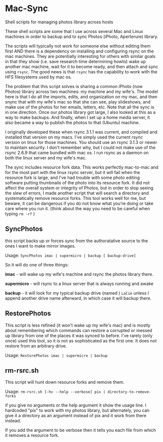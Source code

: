 # Mac-Sync
Shell scripts for managing photos library across hosts

These shell scripts are some that I use across several Mac and Linux machines in order to backup and to sync Photos (iPhoto, Aperterure) library.

The scripts will typically not work for someone else without editing them first AND there is a dependency on installing and configuring rsync on the mac machines.   They are potentially interesting for others with similar goals in that they show (i.e. save research time determining howto) wake up another mac machine, wait for it to become ready, and then attach and sync using `rsync`.  The good news is that `rsync` has the capability to work with the HFS filesystems used by mac os.   

The problem that this script solves is sharing a common iPhoto (now Photos) library across two machines: my machine and my wife's.  The model here is that I do all the imports, edits, and organization on my mac, and then snync that with my wife's mac so that she can see, play slideshows, and make use of the photos for her emails, letters, etc.   Note that all the sync is in one direction.   Once our photos library got large, I also looked at this as a way to make backups.  And finally, when I set up a home media server, it also became a way to publish the photos to that (Ubuntu) machine.

I originally developed these when rsync 3.1.1 was current, and compiled and installed that version on my macs.  I've simply used the current rsync version on linux for those machines.   You should use an rsync 3.1.3 or newer to maintain security.  I don't remember why, but I could not make use of the rsync 2.6.9 that came bundled with mac os.  I run rsync as a daemon on both the linux server and my wife's mac.

The sync includes resource fork data. This works perfectly mac-to-mac and for the most part with the linux rsync server, but it will fail when the resource fork is large, and I've had trouble with some photo editing software putting thumbnails of the photo into its resource fork.  It did not affect the overall system or integrity of Photos, but in order to stop seeing the slew of errors, I made another script that will search a directory and systematically remove resource forks.  This tool works well for me, but beware, it can be dangerous if you do not know what you're doing or take care where you run it.  (think about the way you need to be careful when typing `rm -rf` )

## SyncPhotos

this script backs up or forces sync from the authoratative source to the ones I want to make mirror images.

Usage:  `SyncPhotos imac | supermicro | backup [ backup-drive]`

So it will do one of three things:

**imac** - will wake up my wife's machine and rsync the photos library there.

**supermicro** - will rsync to a linux server that is always running and awake

**backup** - it will look for my typical backup drive (named ) `LaCie` unless I append another drive name afterward, in which case it will backup there.


## RestorePhotos

This script is less refined (it won't wake up my wife's mac) and is mostly about remembering which commands can restore a corrupted or messed up library from one of the places it was synced to before.  I've rarely (only once) used this tool, so it is not as sophisticated as the first one.  It does not restore from an arbitrary drive.

Usage: `RestorePhotos imac | supermicro | backup`

## rm-rsrc.sh

This script will hunt down resource forks and remove them.  

Usage: `rm-rsrc.sh [-hv --help --verbose] pix | directory-to-remove-forks`

if you give no arguments or the help argument it show the  usage line.  I hardcoded "pix" to work with my photos library, but alternately, you can give it a directory as an argument instead of pix and it work from there instead.

If you add the argument to be verbose then it tells you each file from which it removes a resource fork.

